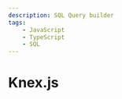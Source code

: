 ```yaml
---
description: SQL Query builder
tags:
    - JavaScript
    - TypeScript
    - SQL
---
```


# Knex.js
